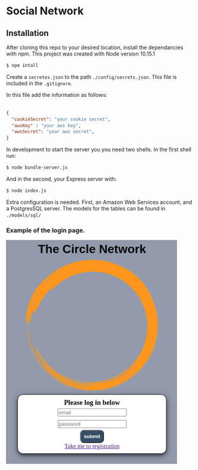 # Social Network

## Installation

After cloning this repo to your desired location, install the 
dependancies with npm. This project was created with Node version 
10.15.1

```sh
$ npm intall

```
Create a `secretes.json` to the path `./config/secrets.json`. This file is
included in the `.gitignore`.

In this file add the information as follows: 

```json

{
  "cookieSecret": "your cookie secret",
  "awsKey" : "your aws key",
  "awsSecret": "your aws secret",
}
```
In development to start the server you you need two shells. In the first shell run:


```sh
$ node bundle-server.js

```
And in the second, your Express server with:

```sh
$ node index.js 

```
Extra configuration is needed. First, an Amazon Web Services account, and a PostgresSQL server. The 
models for the tables can be found in `./models/sql/`

### Example of the login page.

![login](./login.png "login")
